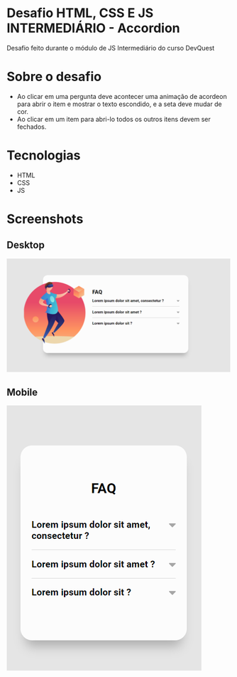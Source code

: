 # Desafio HTML, CSS E JS INTERMEDIÁRIO - Accordion

Desafio feito durante o módulo de JS Intermediário do curso DevQuest

# Sobre o desafio

- Ao clicar em uma pergunta deve acontecer
uma animação de acordeon para abrir o item
e mostrar o texto escondido, e a seta deve
mudar de cor.
- Ao clicar em um item para abri-lo todos os
outros itens devem ser fechados.


# Tecnologias

- HTML
- CSS
- JS

# Screenshots

## Desktop
![](./src/images/desktop.png)

## Mobile

![](./src/images/mobile.png)